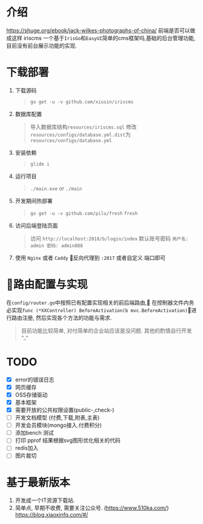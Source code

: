 # 介绍 #


https://shuge.org/ebook/jack-wilkes-photographs-of-china/ 前端是否可以做成这样
iriscms 一个基于`IrisGo`和`EasyUI`简单的cms框架吗,基础的后台管理功能,目前没有前台展示功能的实现.

# 下载部署 #

1. 下载源码
    > `go get -u -v github.com/xiusin/iriscms`

2. 数据库配置
    > 导入数据库结构`resources/iriscms.sql`
    > 修改`resources/configs/database.yml.dist`为`resources/configs/database.yml`

4. 安装依赖
    > `glide i`

5. 运行项目
    > `./main.exe` or `./main`

6. 开发期间热部署
    > `go get -u -v github.com/pilu/fresh`
    > `fresh`

7. 访问后端登陆页面
    > 访问 `http://localhost:2018/b/login/index`
    > 默认账号密码 `用户名: admin 密码: admin888`

8. 使用 `Nginx` 或者 `Caddy` 反向代理到 `:2017` 或者自定义 端口即可

# 路由配置与实现 #
在`config/router.go`中按照已有配置实现相关的前后端路由, 在控制器文件内务必实现`func (*XXController) BeforeActivation(b mvc.BeforeActivation)`进行路由注册, 然后实现各个方法的功能与需求.

> 目前功能比较简单, 对付简单的企业站应该是没问题. 其他的酌情自行开发 ^_^

# TODO #
- [x] error的错误日志
- [x] 网页缓存
- [x] OSS存储驱动
- [x] 基本框架
- [x] 需要开放的公共权限设置(public-,check-)
- [ ] 开发文档模型 (付费,下载,附表,主表)
- [ ] 开发会员模块(mongo接入.付费积分)
- [ ] 添加bench 测试
- [ ] 打印 pprof 结果根据svg图形优化相关的代码
- [ ] redis加入
- [ ] 图片裁切

# 基于最新版本 #
1. 开发成一个IT资源下载站. 
2. 简单点, 早期不收费, 需要关注公众号.  (https://www.510ka.com/)
https://blog.xiaoxinfq.com/#/
